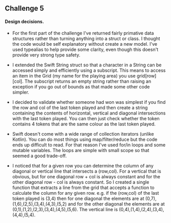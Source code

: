 ## Challenge 5

#### Design decisions.
* For the first part of the challenge I've returned fairly primative data structures rather than turning anything into a struct or class. I thought the code would be self explanatory without create a new model. I've used typealias to help provide some clarity, even though this doesn't provide very strong type safety.

* I extended the Swift String struct so that a character in a String can be accessed simply and efficiently using a subscript. This means to access an item in the Grid (my name for the playing area) you use grid[row][col]. The subscript returns an empty string rather than raising an exception if you go out of bounds as that made some other code simpler.

* I decided to validate whether someone had won was simplest if you find the row and col of the last token played and then create a string containing the contents of horizontal, vertical and diagonal intersections with the last token played. You can then just check whether the token contains 4 tokens that are the same colour as the last token played. 


* Swift doesn't come with a wide range of collection iterators (unlike Kotlin). You can do most things using map/filter/reduce but the code ends up difficult to read. For that reason I've used for/in loops and some mutable variables. The loops are simple with small scope so that seemed a good trade-off.

* I noticed that for a given row you can determine the column of any diagonal or vertical line that intersects a (row,col). For a vertical that is obvious, but for one diagonal  row + col is always constant and for the other diagonal row - col is always constant. So I created a single function that extracts a line from the grid that accepts a function to calculate the column for any given row. 
e.g. if the (row,col) of the last token played is (3,4) then for one diagonal the elements are at (0,7),(1,6),(2,5),(3,4),(4,3),(5,2) and for the other diagonal the elements are at (0,1),(1,2),(2,3),(3,4),(4,5),(5,6). The vertical line is (0,4),(1,4),(2,4),(3,4),(4,4),(5,4).